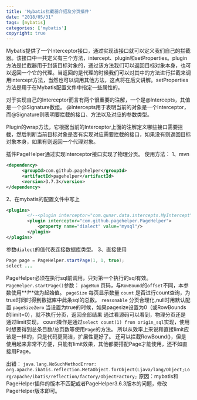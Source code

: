 ```yaml
---
title: 'Mybatis拦截器介绍及分页插件'
date: "2018/05/31"
tags: [mybatis]
categories: ['mybatis']
copyright: true
---
```

Mybatis提供了一个Interceptor接口，通过实现该接口就可以定义我们自己的拦截器。该接口中一共定义有三个方法，intercept、plugin和setProperties。plugin方法是拦截器用于封装目标对象的，通过该方法我们可以返回目标对象本身，也可以返回一个它的代理。当返回的是代理的时候我们可以对其中的方法进行拦截来调用intercept方法，当然也可以调用其他方法，这点将在后文讲解。setProperties方法是用于在Mybatis配置文件中指定一些属性的。

对于实现自己的Interceptor而言有两个很重要的注解，一个是@Intercepts，其值是一个@Signature数组。
@Intercepts用于表明当前的对象是一个Interceptor，而@Signature则表明要拦截的接口、方法以及对应的参数类型。

Plugin的wrap方法，它根据当前的Interceptor上面的注解定义哪些接口需要拦截，然后判断当前目标对象是否有实现对应需要拦截的接口，如果没有则返回目标对象本身，如果有则返回一个代理对象。

插件PageHelper通过实现Interceptor接口实现了物理分页。
使用方法：
1、mvn
```xml
<dependency>
      <groupId>com.github.pagehelper</groupId>
      <artifactId>pagehelper</artifactId>
      <version>3.7.3</version>
</dependency>
```
2、在mybatis的配置文件中写上
```xml
<plugins>
        <!--<plugin interceptor="com.qunar.data.intercepts.MyIntercept"></plugin>-->
        <plugin interceptor="com.github.pagehelper.PageHelper">
            <property name="dialect" value="mysql"/>
        </plugin>
</plugins>
```
参数`dialect`的值代表连接数据库类型。
3、直接使用
```java
Page page = PageHelper.startPage(1, 1, true);
select ...
```
PageHelper必须在执行sql前调用，只对第一个执行的sql有效。
`PageHelper.startPage()`参数：
`pageNum` 页码，与`RowBound`的`offset`不同，本参数使用**_1_**做为起始值。
`pageSize` 每页显示数量
`count` 是否进行count查询，为true时同时得到数据库中此条sql的总数。
`reasonable` 分页合理化,null时用默认配置
`pageSizeZero` 当设置为true的时候，如果pagesize设置为0（或RowBounds的limit=0），就不执行分页，返回全部结果
通过看源码可以看到，物理分页还是通过limit实现，
count操作是通过`select count(1) from origin_sql`实现，使用时想要得到总条目数/总页数等使用`Page`的方法。
所以从效率上来说和直接limit应该是一样的，只是代码更简洁，扩展性更好了。
还可以拦截RowBound()，但是使用起来非常不方便，只能有limit效果，其他都要搭配Page才能使用，还不如直接用Page。

出错：
`java.lang.NoSuchMethodError: org.apache.ibatis.reflection.MetaObject.forObject(Ljava/lang/Object;Lorg/apache/ibatis/reflection/factory/ObjectFactory;`
原因：mybatis和PageHelper插件的版本不匹配或者PageHelper3.6.3版本的问题，修改PageHelper版本即可。